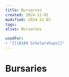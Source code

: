 ```yaml
---
title: Bursaries
created: 2024-12-01
modified: 2024-12-01
tags: 
alias: Bursaries

usedFor:
- "[[18189 Scholarships]]"
---
```

# Bursaries
